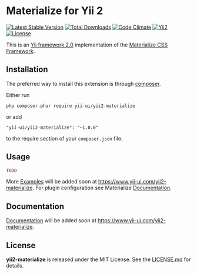 Materialize for Yii 2
=====================

[![Latest Stable Version](https://poser.pugx.org/yii-ui/yii2-materialize/version)](https://packagist.org/packages/yii-ui/yii2-materialize)
[![Total Downloads](https://poser.pugx.org/yii-ui/yii2-materialize/downloads)](https://packagist.org/packages/yii-ui/yii2-materialize)
[![Code Climate](https://codeclimate.com/github/yii-ui/yii2-rubaxa-sortable/badges/gpa.svg)](https://codeclimate.com/github/yii-ui/yii2-materialize)
[![Yii2](https://img.shields.io/badge/Powered_by-Yii_Framework-green.svg?style=flat)](http://www.yiiframework.com/)
[![License](https://poser.pugx.org/yii-ui/yii2-materialize/license)](https://packagist.org/packages/yii-ui/yii2-materialize)


This is an [Yii framework 2.0](http://www.yiiframework.com) implementation of the [Materialize CSS Framework](http://materializecss.com/).


Installation
------------

The preferred way to install this extension is through [composer](https://getcomposer.org/download/).

Either run

```
php composer.phar require yii-ui/yii2-materialize
```

or add

```
"yii-ui/yii2-materialize": "~1.0.0"
```

to the require section of your `composer.json` file.

Usage
-----

```php
TODO
```

More [Examples](https://www.yii-ui.com/yii2-materialize) will be added soon at https://www.yii-ui.com/yii2-materialize.
For plugin configuration see Materialize [Documentation](http://next.materializecss.com/).

Documentation
------------

[Documentation](https://www.yii-ui.com/yii2-materialize) will be added soon at https://www.yii-ui.com/yii2-materialize.

License
-------

**yii2-materialize** is released under the MIT License. See the [LICENSE.md](LICENSE.md) for details.
